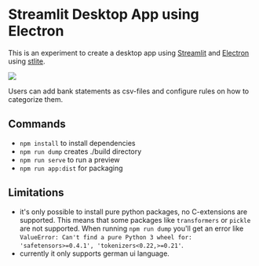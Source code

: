 
# Streamlit Desktop App using Electron

This is an experiment to create a desktop app using [Streamlit](https://streamlit.io/) and [Electron](https://www.electronjs.org/) using [stlite](https://github.com/whitphx/stlite).

![](https://github.com/bglaus/FinanceApp/blob/main/demo.gif)

Users can add bank statements as csv-files and configure rules on how to categorize them. 

## Commands
- `npm install` to install dependencies
- `npm run dump` creates ./build directory
- `npm run serve` to run a preview
- `npm run app:dist` for packaging

## Limitations
- it's only possible to install pure python packages, no C-extensions are supported. This means that some packages like `transformers` or `pickle` are not supported.
When running `npm run dump` you'll get an error like `ValueError: Can't find a pure Python 3 wheel for: 'safetensors>=0.4.1', 'tokenizers<0.22,>=0.21'`.
- currently it only supports german ui language.
